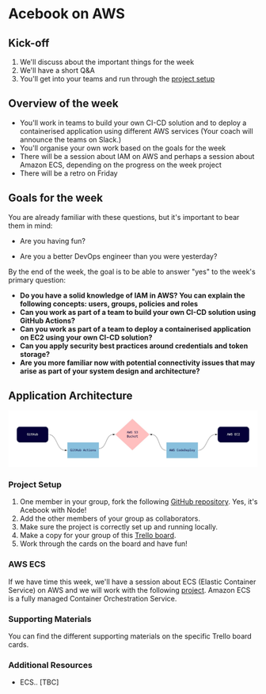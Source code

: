 # Acebook on AWS

## Kick-off

1. We'll discuss about the important things for the week
2. We'll have a short Q&A
3. You'll get into your teams and run through the [project setup](#project-setup)

## Overview of the week

- You'll work in teams to build your own CI-CD solution and to deploy a containerised application using different AWS services (Your coach will announce the teams on Slack.)
- You'll organise your own work based on the goals for the week
- There will be a session about IAM on AWS and perhaps a session about Amazon ECS, depending on the progress on the week project
- There will be a retro on Friday

## Goals for the week

You are already familiar with these questions, but it's important to bear them in mind:

* Are you having fun?

* Are you a better DevOps engineer than you were yesterday?

By the end of the week, the goal is to be able to answer "yes" to the week's primary question:

* **Do you have a solid knowledge of IAM in AWS? You can explain the following concepts: users, groups, policies and roles**
* **Can you work as part of a team to build your own CI-CD solution using GitHub Actions?**
* **Can you work as part of a team to deploy a containerised application on EC2 using your own CI-CD solution?**
* **Can you apply security best practices around credentials and token storage?**
* **Are you more familiar now with potential connectivity issues that may arise as part of your system design and architecture?**

## Application Architecture

![Acebook Architecture](assets/acebook-on-aws-architecture.jpg?raw=true "Acebook Architecture")

### Project Setup

1. One member in your group, fork the following [GitHub repository](https://github.com/makersacademy/acebook-node-template). Yes, it's Acebook with Node!
2. Add the other members of your group as collaborators.
3. Make sure the project is correctly set up and running locally.
4. Make a copy for your group of this [Trello board](https://trello.com/b/HhaVoFhW/acebook-on-aws-week-3).
5. Work through the cards on the board and have fun!

### AWS ECS

If we have time this week, we'll have a session about ECS (Elastic Container Service) on AWS and we will work with the following [project](). Amazon ECS is a fully managed Container Orchestration Service.

### Supporting Materials

You can find the different supporting materials on the specific Trello board cards.

### Additional Resources
- ECS.. [TBC]
